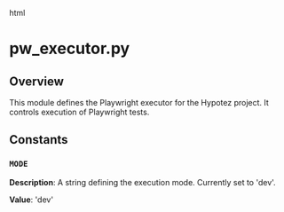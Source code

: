 html
<h1>pw_executor.py</h1>

<h2>Overview</h2>
<p>This module defines the Playwright executor for the Hypotez project. It controls execution of Playwright tests.</p>

<h2>Constants</h2>

<h3><code>MODE</code></h3>

<p><strong>Description</strong>: A string defining the execution mode.  Currently set to 'dev'.</p>

<p><strong>Value</strong>: 'dev'</p>